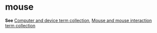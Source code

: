 # mouse

**See** [Computer and device term collection](../term-collections/computer-device-terms.md), 
[Mouse and mouse interaction term collection](../term-collections/mouse-mouse-interaction-terms.md)
